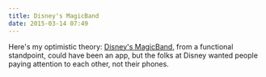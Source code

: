 ```yaml
---
title: Disney's MagicBand
date: 2015-03-14 07:49
---
```

Here's my optimistic theory: [Disney's MagicBand](http://www.wired.com/2015/03/disney-magicband/), from a functional standpoint, could have been an app, but the folks at Disney wanted people paying attention to each other, not their phones. 
